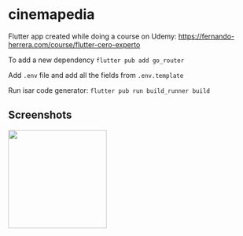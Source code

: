 # cinemapedia

Flutter app created while doing a course on Udemy: https://fernando-herrera.com/course/flutter-cero-experto


To add a new dependency
`flutter pub add go_router`

Add `.env` file and add all the fields from `.env.template`

Run isar code generator:
`flutter pub run build_runner build`

## Screenshots

<img src="https://github.com/user-attachments/assets/377f9e2e-04ac-4268-987c-4e7bbef708bf" width="200" />
